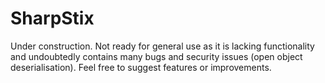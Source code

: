 # SharpStix

Under construction.
Not ready for general use as it is lacking functionality and undoubtedly contains many bugs and security issues (open object deserialisation).
Feel free to suggest features or improvements.
